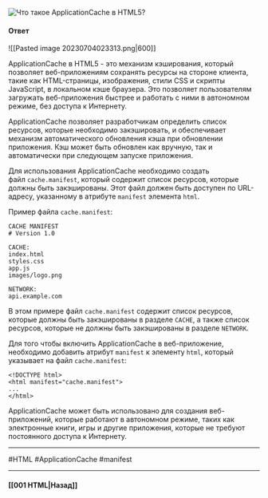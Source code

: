 ![Что такое ApplicationCache в HTML5?](https://youtu.be/ovV8GhIkzBE?t=92)

#### Ответ

![[Pasted image 20230704023313.png|600]]

ApplicationCache в HTML5 - это механизм кэширования, который позволяет веб-приложениям сохранять ресурсы на стороне клиента, такие как HTML-страницы, изображения, стили CSS и скрипты JavaScript, в локальном кэше браузера. Это позволяет пользователям загружать веб-приложения быстрее и работать с ними в автономном режиме, без доступа к Интернету.

ApplicationCache позволяет разработчикам определить список ресурсов, которые необходимо закэшировать, и обеспечивает механизм автоматического обновления кэша при обновлении приложения. Кэш может быть обновлен как вручную, так и автоматически при следующем запуске приложения.

Для использования ApplicationCache необходимо создать файл `cache.manifest`, который содержит список ресурсов, которые должны быть закэшированы. Этот файл должен быть доступен по URL-адресу, указанному в атрибуте `manifest` элемента `html`.

Пример файла `cache.manifest`:

```
CACHE MANIFEST
# Version 1.0

CACHE:
index.html
styles.css
app.js
images/logo.png

NETWORK:
api.example.com
```

В этом примере файл `cache.manifest` содержит список ресурсов, которые должны быть закэшированы в разделе `CACHE`, а также список ресурсов, которые не должны быть закэшированы в разделе `NETWORK`.

Для того чтобы включить ApplicationCache в веб-приложение, необходимо добавить атрибут `manifest` к элементу `html`, который указывает на файл `cache.manifest`:

```
<!DOCTYPE html>
<html manifest="cache.manifest">
...
</html>
```

ApplicationCache может быть использовано для создания веб-приложений, которые работают в автономном режиме, таких как электронные книги, игры и другие приложения, которые не требуют постоянного доступа к Интернету.

___
#HTML #ApplicationCache #manifest

___

#### [[001 HTML|Назад]]